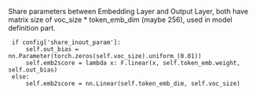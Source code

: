 Share parameters between Embedding Layer and Output Layer, both have matrix size of voc_size * token_emb_dim (maybe 256), used in model definition part. 

```
 if config['share_inout_param']:
     self.out_bias = nn.Parameter(torch.zeros(self.voc_size).uniform_(0.01))
     self.emb2score = lambda x: F.linear(x, self.token_emb.weight, self.out_bias)
 else:
     self.emb2score = nn.Linear(self.token_emb_dim, self.voc_size)
```
